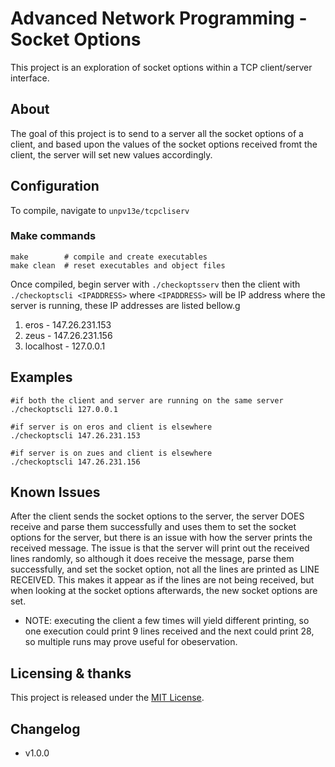 # Advanced Network Programming - Socket Options 

This project is an exploration of socket options within a TCP client/server interface.

## About

The goal of this project is to send to a server all the socket options of a client, and based upon the values of the socket options received fromt the client, the server will set new values accordingly.

## Configuration

To compile, navigate to `unpv13e/tcpcliserv`

### Make commands

```shell
make        # compile and create executables
make clean  # reset executables and object files
```

Once compiled, begin server with `./checkoptsserv` then the client with `./checkoptscli <IPADDRESS>` where `<IPADDRESS>` will be IP address where the server is running, these IP addresses are listed bellow.g

1. eros - 147.26.231.153
2. zeus - 147.26.231.156
3. localhost - 127.0.0.1

## Examples

```shell
#if both the client and server are running on the same server
./checkoptscli 127.0.0.1

#if server is on eros and client is elsewhere
./checkoptscli 147.26.231.153

#if server is on zues and client is elsewhere
./checkoptscli 147.26.231.156
```

## Known Issues

After the client sends the socket options to the server, the server DOES receive and parse them successfully and uses them to set the socket options for the server, but there is an issue with how the server prints the received message. The issue is that the server will print out the received lines randomly, so although it does receive the message, parse them successfully, and set the socket option, not all the lines are printed as LINE RECEIVED. This makes it appear as if the lines are not being received, but when looking at the socket options afterwards, the new socket options are set.

- NOTE: executing the client a few times will yield different printing, so one execution could print 9 lines received and the next could print 28, so multiple runs may prove useful for obeservation. 

## Licensing & thanks

This project is released under the [MIT License](./LICENSE.txt).

## Changelog

- v1.0.0
